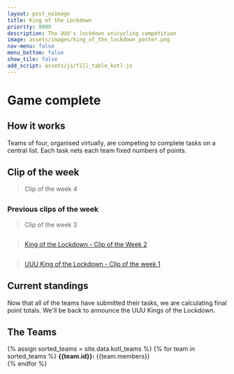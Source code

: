 ```yaml
---
layout: post_noimage
title: King of the Lockdown
priority: 9999
description: The UUU's lockdown unicycling competition 
image: assets/images/king_of_the_lockdown_poster.png
nav-menu: false
menu_bottom: false
show_tile: false
add_script: assets/js/fill_table_kotl.js
---
```

# Game complete
## How it works

Teams of four, organised virtually, are competing to complete tasks on a central list. Each task nets each team fixed numbers of points.

## Clip of the week
<div id="fb-root"></div>
<script async defer crossorigin="anonymous" src="https://connect.facebook.net/en_GB/sdk.js#xfbml=1&version=v6.0"></script>
<div class="fb-video" style="margin-bottom:2em" data-href="https://www.facebook.com/theunionofukunicyclists/videos/246544833092702/" data-show-text="false" data-width=""><blockquote cite="https://developers.facebook.com/theunionofukunicyclists/videos/246544833092702/" class="fb-xfbml-parse-ignore"><a href="https://developers.facebook.com/theunionofukunicyclists/videos/246544833092702/"></a>Clip of the week 4</a></blockquote></div>

### Previous clips of the week
<div class="fb-video" style="margin-bottom:2em" data-href="https://www.facebook.com/theunionofukunicyclists/videos/2896561930419862/" data-show-text="false" data-width="300"><blockquote cite="https://developers.facebook.com/theunionofukunicyclists/videos/2896561930419862/" class="fb-xfbml-parse-ignore"><a href="https://developers.facebook.com/theunionofukunicyclists/videos/2896561930419862/"></a>Clip of the week 3</a></blockquote></div>
<div class="fb-video" style="margin-bottom:2em" data-href="https://www.facebook.com/theunionofukunicyclists/videos/860369674475026/" data-show-text="false" data-width="300"><blockquote cite="https://developers.facebook.com/theunionofukunicyclists/videos/860369674475026/" class="fb-xfbml-parse-ignore"><a href="https://developers.facebook.com/theunionofukunicyclists/videos/860369674475026/">King of the Lockdown - Clip of the Week 2</a></blockquote></div>
<div class="fb-video" style="margin-bottom:2em" data-href="https://www.facebook.com/theunionofukunicyclists/videos/216253039636451/" data-show-text="false" data-width="300"><blockquote cite="https://developers.facebook.com/theunionofukunicyclists/videos/216253039636451/" class="fb-xfbml-parse-ignore"><a href="https://developers.facebook.com/theunionofukunicyclists/videos/216253039636451/">UUU King of the Lockdown - Clip of the week 1</a></blockquote></div>

## Current standings

Now that all of the teams have submitted their tasks, we are calculating final point totals. We'll be back to announce the UUU Kings of the Lockdown.

<!---
<html>
	<table id='results-table' style="width:100%">
      <tr>
        <th>Place</th>
        <th>Team</th>
        <th>Points</th>
      </tr>
    </table>
</html>
-->

## The Teams
<div>
	{% assign sorted_teams = site.data.kotl_teams %}
	{% for team in sorted_teams %}
	<b>{{team.id}}:</b> {{team.members}}<br>
	{% endfor %}
</div>
